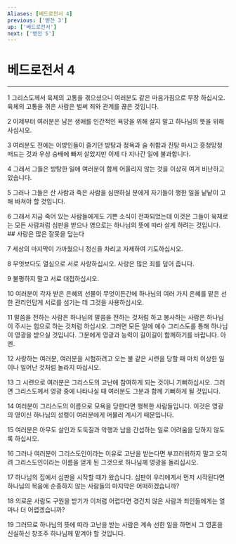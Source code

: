 ```yaml
---
Aliases: [베드로전서 4]
previous: ['벧전 3']
up: ['베드로전서']
next: ['벧전 5']
---
```

# 베드로전서 4

***


1 그리스도께서 육체의 고통을 겪으셨으니 여러분도 같은 마음가짐으로 무장 하십시오. 육체의 고통을 겪은 사람은 벌써 죄와 관계를 끊은 것입니다. 

2 이제부터 여러분은 남은 생애를 인간적인 욕망을 위해 살지 말고 하나님의 뜻을 위해 사십시오. 

3 여러분도 전에는 이방인들이 즐기던 방탕과 정욕과 술 취함과 진탕 마시고 흥청망청 떠드는 것과 우상 숭배에 빠져 살았지만 이제 다 지나간 일에 불과합니다. 

4 그래서 그들은 방탕한 일에 여러분이 함께 어울리지 않는 것을 이상히 여겨 비난하고 있습니다. 

5 그러나 그들은 산 사람과 죽은 사람을 심판하실 분에게 자기들이 행한 일을 낱낱이 고해 바쳐야 할 것입니다. 

6 그래서 지금 죽어 있는 사람들에게도 기쁜 소식이 전파되었는데 이것은 그들이 육체로는 모든 사람처럼 심판을 받으나 영으로는 하나님의 뜻에 따라 살게 하려는 것입니다. ## 사랑은 많은 잘못을 덮는다 

7 세상의 마지막이 가까웠으니 정신을 차리고 자제하여 기도하십시오. 

8 무엇보다도 열심으로 서로 사랑하십시오. 사랑은 많은 죄를 덮어 줍니다. 

9 불평하지 말고 서로 대접하십시오. 

10 여러분이 각자 받은 은혜의 선물이 무엇이든간에 하나님의 여러 가지 은혜를 맡은 선한 관리인답게 서로를 섬기는 데 그것을 사용하십시오. 

11 말씀을 전하는 사람은 하나님의 말씀을 전하는 것처럼 하고 봉사하는 사람은 하나님이 주시는 힘으로 하는 것처럼 하십시오. 그러면 모든 일에 예수 그리스도를 통해 하나님이 영광을 받으실 것입니다. 그분에게 영광과 능력이 길이길이 함께하기를 바랍니다. 아멘. 

12 사랑하는 여러분, 여러분을 시험하려고 오는 불 같은 시련을 당할 때 마치 이상한 일이나 일어난 것처럼 놀라지 마십시오. 

13 그 시련으로 여러분은 그리스도의 고난에 참여하게 되는 것이니 기뻐하십시오. 그러면 그리스도께서 영광 중에 나타나실 때 여러분도 그분과 함께 기뻐하게 될 것입니다. 

14 여러분이 그리스도의 이름으로 모욕을 당한다면 행복한 사람들입니다. 이것은 영광의 영이신 하나님의 성령이 여러분에게 머물러 계시기 때문입니다. 

15 여러분은 아무도 살인과 도둑질과 악행과 남을 간섭하는 일로 어려움을 당하지 않도록 하십시오. 

16 그러나 여러분이 그리스도인이라는 이유로 고난을 받는다면 부끄러워하지 말고 오히려 그리스도인이라는 이름을 얻게 된 그것으로 하나님께 영광을 돌리십시오. 

17 하나님의 집에서 심판을 시작할 때가 왔습니다. 심판이 우리에게서 먼저 시작된다면 하나님의 복음에 순종하지 않는 사람들의 마지막은 어떠하겠습니까? 

18 의로운 사람도 구원을 받기가 이처럼 어렵다면 경건치 않은 사람과 죄인들에게는 얼마나 더 어렵겠습니까? 

19 그러므로 하나님의 뜻에 따라 고난을 받는 사람은 계속 선한 일을 하면서 그 영혼을 신실하신 창조주 하나님께 맡겨야 할 것입니다.

